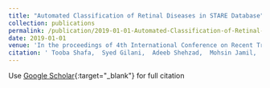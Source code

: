 ```yaml
---
title: "Automated Classification of Retinal Diseases in STARE Database"
collection: publications
permalink: /publication/2019-01-01-Automated-Classification-of-Retinal-Diseases-in-STARE-Database
date: 2019-01-01
venue: 'In the proceedings of 4th International Conference on Recent Trends in Computer Science and Electronics 2019 RTCSE'
citation: ' Tooba Shafa,  Syed Gilani,  Adeeb Shehzad,  Mohsin Jamil,  Shafaq Mushtaq,  Sumbal Mushtaq,  Asim Waris, &quot;Automated Classification of Retinal Diseases in STARE Database.&quot; In the proceedings of 4th International Conference on Recent Trends in Computer Science and Electronics 2019 RTCSE, 2019.'
---
```

Use [Google Scholar](https://scholar.google.com/scholar?q=Automated+Classification+of+Retinal+Diseases+in+STARE+Database){:target="_blank"} for full citation